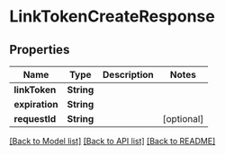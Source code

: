 # LinkTokenCreateResponse

## Properties
Name | Type | Description | Notes
------------ | ------------- | ------------- | -------------
**linkToken** | **String** |  | 
**expiration** | **String** |  | 
**requestId** | **String** |  | [optional] 

[[Back to Model list]](../README.md#documentation-for-models) [[Back to API list]](../README.md#documentation-for-api-endpoints) [[Back to README]](../README.md)


